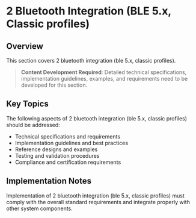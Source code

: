 # 2 Bluetooth Integration (BLE 5.x, Classic profiles)

## Overview

This section covers 2 bluetooth integration (ble 5.x, classic profiles).

> **Content Development Required**: Detailed technical specifications, implementation guidelines, examples, and requirements need to be developed for this section.

## Key Topics

The following aspects of 2 bluetooth integration (ble 5.x, classic profiles) should be addressed:

- Technical specifications and requirements
- Implementation guidelines and best practices
- Reference designs and examples
- Testing and validation procedures
- Compliance and certification requirements

## Implementation Notes

Implementation of 2 bluetooth integration (ble 5.x, classic profiles) must comply with the overall standard requirements and integrate properly with other system components.


